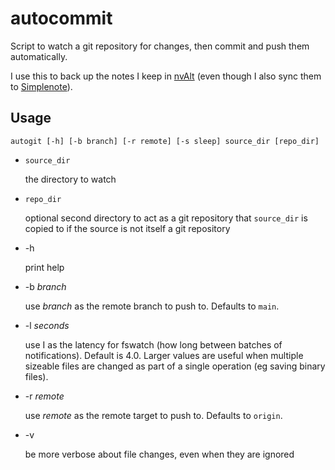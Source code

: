 # autocommit

Script to watch a git repository for changes, then commit and push them
automatically.

I use this to back up the notes I keep in [nvAlt][nv] (even
though I also sync them to [Simplenote][sn]).

[nv]: https://brettterpstra.com/projects/nvalt/
[sn]: https://simplenote.com


## Usage

    autogit [-h] [-b branch] [-r remote] [-s sleep] source_dir [repo_dir]

* `source_dir`

    the directory to watch

* `repo_dir`

    optional second directory to act as a git repository that `source_dir` is
    copied to if the source is not itself a git repository

* -h

    print help

* -b *branch*

    use *branch* as the remote branch to push to. Defaults to `main`.

* -l *seconds*

    use I<seconds> as the latency for fswatch (how long between batches of
    notifications). Default is 4.0. Larger values are useful when multiple
    sizeable files are changed as part of a single operation (eg saving
    binary files).

* -r *remote*

    use *remote* as the remote target to push to. Defaults to `origin`.

* -v

    be more verbose about file changes, even when they are ignored
